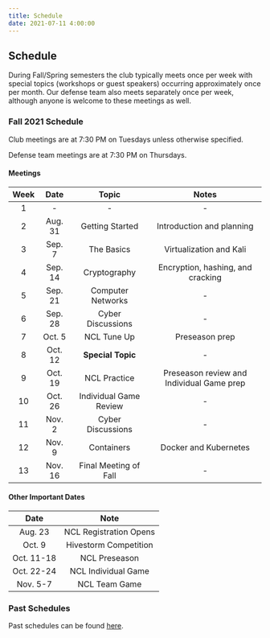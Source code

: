 ```yaml
---
title: Schedule
date: 2021-07-11 4:00:00
---
```


## Schedule

During Fall/Spring semesters the club typically meets once per week with special topics (workshops or guest speakers) occurring approximately once per month. Our defense team also meets separately once per week, although anyone is welcome to these meetings as well.

### Fall 2021 Schedule

Club meetings are at 7:30 PM on Tuesdays unless otherwise specified.

Defense team meetings are at 7:30 PM on Thursdays.

#### Meetings

Week | Date | Topic | Notes
:-:| :-----: | :-------------: | :---:
 1 | - | - | -
 2 | Aug. 31 | Getting Started | Introduction and planning
 3 | Sep. 7  | The Basics | Virtualization and Kali
 4 | Sep. 14  | Cryptography | Encryption, hashing, and cracking
 5 | Sep. 21 | Computer Networks | -
 6 | Sep. 28 | Cyber Discussions | -
 7 | Oct. 5  | NCL Tune Up | Preseason prep
 8 | Oct. 12 | **Special Topic** | -
 9 | Oct. 19 | NCL Practice | Preseason review and Individual Game prep
10 | Oct. 26 | Individual Game Review | -
11 | Nov. 2  | Cyber Discussions | -
12 | Nov. 9 | Containers | Docker and Kubernetes
13 | Nov. 16 | Final Meeting of Fall | -

#### Other Important Dates

Date | Note
:-----: | :-----:
Aug. 23 | NCL Registration Opens
Oct. 9 | Hivestorm Competition
Oct. 11-18 | NCL Preseason
Oct. 22-24 | NCL Individual Game
Nov. 5-7 | NCL Team Game

### Past Schedules

Past schedules can be found [here](/schedule/archive.html). 
